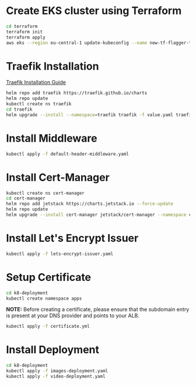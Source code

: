 # Create EKS cluster using Terraform

```sh
cd terraform
terraform init
terraform apply
aws eks --region eu-central-1 update-kubeconfig --name new-tf-flagger-traefik
```

# Traefik Installation

[Traefik Installation Guide](https://doc.traefik.io/traefik/getting-started/install-traefik/#use-the-helm-chart)

```sh
helm repo add traefik https://traefik.github.io/charts
helm repo update
kubectl create ns traefik
cd traefik  
helm upgrade --install --namespace=traefik traefik -f value.yaml traefik/traefik
```

# Install Middleware

```sh
kubectl apply -f default-header-middleware.yaml
```

# Install Cert-Manager

```sh
kubectl create ns cert-manager  
cd cert-manager
helm repo add jetstack https://charts.jetstack.io --force-update
helm repo update
helm upgrade --install cert-manager jetstack/cert-manager --namespace cert-manager --values=value.yml
```

# Install Let's Encrypt Issuer

```sh
kubectl apply -f lets-encrypt-issuer.yaml
```

# Setup Certificate

```sh
cd k8-deployment
kubectl create namespace apps
```

**NOTE:** Before creating a certificate, please ensure that the subdomain entry is present at your DNS provider and points to your ALB.

```sh
kubectl apply -f certificate.yml
```

# Install Deployment

```sh
cd k8-deployment
kubectl apply -f images-deployment.yaml
kubectl apply -f video-deployment.yaml
```

